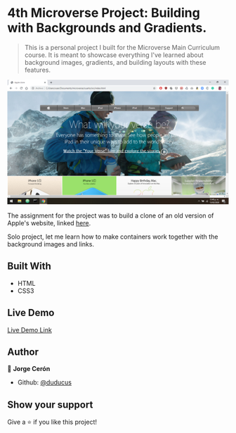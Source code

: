 # 4th Microverse Project: Building with Backgrounds and Gradients.

> This is a personal project I built for the Microverse Main Curriculum course. It is meant to showcase everything I've learned about background images, gradients, and building layouts with these features.

![screenshot](https://github.com/duducus/Apple---clone/blob/feature/img/screenshot.png)

The assignment for the project was to build a clone of an old version of Apple's website, linked [here](https://web.archive.org/web/20140301004610/http://www.apple.com/). 

Solo project, let me learn how to make containers work together with the background images and links.

## Built With

- HTML
- CSS3

## Live Demo

[Live Demo Link](https://htmlpreview.github.io/?https://github.com/duducus/Apple---clone/blob/feature/index.html)

## Author

👤 **Jorge Cerón**

- Github: [@duducus](https://github.com/duducus)

## Show your support

Give a ⭐️ if you like this project!

